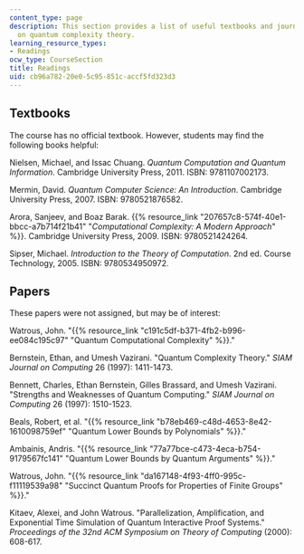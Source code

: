 ```yaml
---
content_type: page
description: This section provides a list of useful textbooks and journal articles
  on quantum complexity theory.
learning_resource_types:
- Readings
ocw_type: CourseSection
title: Readings
uid: cb96a782-20e0-5c95-851c-accf5fd323d3
---
```


Textbooks
---------

The course has no official textbook. However, students may find the following books helpful:

Nielsen, Michael, and Issac Chuang. _Quantum Computation and Quantum Information_. Cambridge University Press, 2011. ISBN: 9781107002173.

Mermin, David. _Quantum Computer Science: An Introduction_. Cambridge University Press, 2007. ISBN: 9780521876582.

Arora, Sanjeev, and Boaz Barak. {{% resource_link "207657c8-574f-40e1-bbcc-a7b714f21b41" "_Computational Complexity: A Modern Approach_" %}}. Cambridge University Press, 2009. ISBN: 9780521424264.

Sipser, Michael. _Introduction to the Theory of Computation_. 2nd ed. Course Technology, 2005. ISBN: 9780534950972.

Papers
------

These papers were not assigned, but may be of interest:

Watrous, John. "{{% resource_link "c191c5df-b371-4fb2-b996-ee084c195c97" "Quantum Computational Complexity" %}}."

Bernstein, Ethan, and Umesh Vazirani. "Quantum Complexity Theory." _SIAM Journal on Computing_ 26 (1997): 1411-1473.

Bennett, Charles, Ethan Bernstein, Gilles Brassard, and Umesh Vazirani. "Strengths and Weaknesses of Quantum Computing." _SIAM Journal on Computing_ 26 (1997): 1510-1523.

Beals, Robert, et al. "{{% resource_link "b78eb469-c48d-4653-8e42-1610098759ef" "Quantum Lower Bounds by Polynomials" %}}."

Ambainis, Andris. "{{% resource_link "77a77bce-c473-4eca-b754-9179567fc141" "Quantum Lower Bounds by Quantum Arguments" %}}."

Watrous, John. "{{% resource_link "da167148-4f93-4ff0-995c-f11119539a98" "Succinct Quantum Proofs for Properties of Finite Groups" %}}."

Kitaev, Alexei, and John Watrous. "Parallelization, Amplification, and Exponential Time Simulation of Quantum Interactive Proof Systems." _Proceedings of the 32nd ACM Symposium on Theory of Computing_ (2000): 608-617.